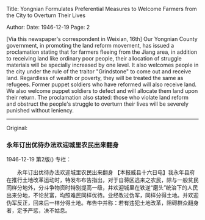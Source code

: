 Title: Yongnian Formulates Preferential Measures to Welcome Farmers from the City to Overturn Their Lives

Author:
Date: 1946-12-19
Page: 2

[Via this newspaper's correspondent in Weixian, 16th] Our Yongnian County government, in promoting the land reform movement, has issued a proclamation stating that for farmers fleeing from the Jiang area, in addition to receiving land like ordinary poor people, their allocation of struggle materials will be specially increased by one level. It also welcomes people in the city under the rule of the traitor "Grindstone" to come out and receive land. Regardless of wealth or poverty, they will be treated the same as refugees. Former puppet soldiers who have reformed will also receive land. We also welcome puppet soldiers to defect and will allocate them land upon their return. The proclamation also stated: those who violate land reform and obstruct the people's struggle to overturn their lives will be severely punished without leniency.



<hr /> 

Original: 


### 永年订出优待办法欢迎城里农民出来翻身

1946-12-19
第2版()
专栏：

　　永年订出优待办法欢迎城里农民出来翻身
    【本报威县十六日电】我永年县府在推行土地改革运动时，特发布布告指出，对于自蒋区逃来之农民，除与一般贫民同样分地外，分斗争物资时特别提高一级，并欢迎城里在铁逆“磨头”统治下的人民出来分地，不论贫富，均照难民同样优待。业经改过伪军，同样分得土地。并欢迎伪军反正，回来后一样分得土地。布告中并称：若有违犯土地改革，阻碍群众翻身者，定予严惩，决不姑息。
